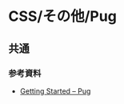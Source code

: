 # CSS/その他/Pug

## 共通

### 参考資料

- [Getting Started – Pug](https://pugjs.org/api/getting-started.html)
